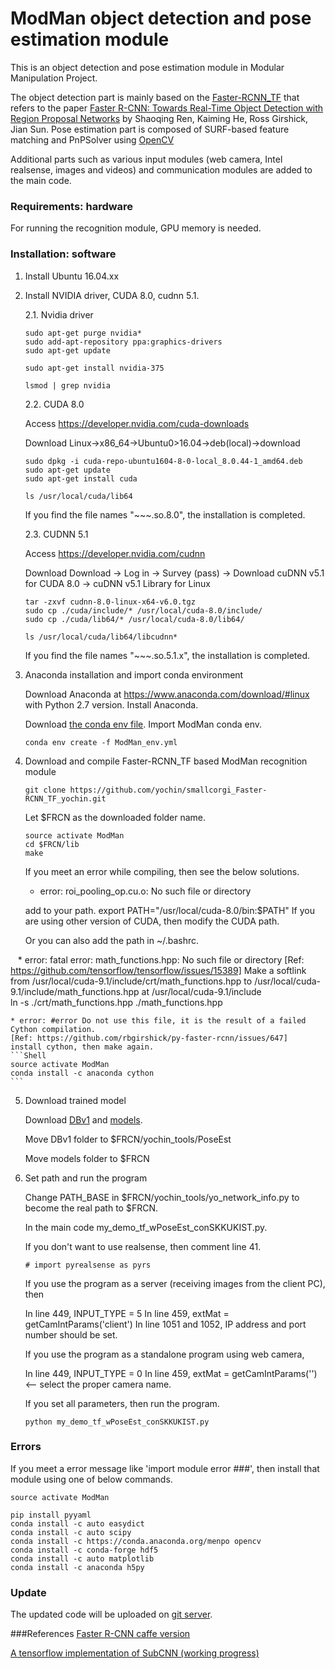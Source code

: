 # ModMan object detection and pose estimation module

This is an object detection and pose estimation module in Modular Manipulation Project.

The object detection part is mainly based on the [Faster-RCNN_TF](https://github.com/smallcorgi/Faster-RCNN_TF) that refers to the paper [Faster R-CNN: Towards Real-Time Object Detection with Region Proposal Networks](http://arxiv.org/pdf/1506.01497v3.pdf) by Shaoqing Ren, Kaiming He, Ross Girshick, Jian Sun.
Pose estimation part is composed of SURF-based feature matching and PnPSolver using [OpenCV](https://opencv.org/)

Additional parts such as various input modules (web camera, Intel realsense, images and videos) and communication modules are added to the main code. 

### Requirements: hardware

For running the recognition module, GPU memory is needed.

### Installation: software

1. Install Ubuntu 16.04.xx
 
2. Install NVIDIA driver, CUDA 8.0, cudnn 5.1.

    2.1. Nvidia driver

    ```Shell
    sudo apt-get purge nvidia*
    sudo add-apt-repository ppa:graphics-drivers
    sudo apt-get update

    sudo apt-get install nvidia-375

    lsmod | grep nvidia
    ```

    2.2. CUDA 8.0
    
    Access https://developer.nvidia.com/cuda-downloads
    
    Download Linux->x86_64->Ubuntu0>16.04->deb(local)->download

    ```Shell
    sudo dpkg -i cuda-repo-ubuntu1604-8-0-local_8.0.44-1_amd64.deb
    sudo apt-get update
    sudo apt-get install cuda
    
    ls /usr/local/cuda/lib64
    ```
    If you find the file names "~~~.so.8.0", the installation is completed.
    
    2.3. CUDNN 5.1
    
    Access https://developer.nvidia.com/cudnn
    
    Download Download -> Log in -> Survey (pass) -> Download cuDNN v5.1 for CUDA 8.0 -> cuDNN v5.1 Library for Linux
    
    ```Shell
    tar -zxvf cudnn-8.0-linux-x64-v6.0.tgz
    sudo cp ./cuda/include/* /usr/local/cuda-8.0/include/
    sudo cp ./cuda/lib64/* /usr/local/cuda-8.0/lib64/

    ls /usr/local/cuda/lib64/libcudnn*

    ```
    
    If you find the file names "~~~.so.5.1.x", the installation is completed.

3. Anaconda installation and import conda environment

    Download Anaconda at https://www.anaconda.com/download/#linux with Python 2.7 version.
    Install Anaconda.
    
    Download [the conda env file](https://drive.google.com/file/d/1xfBrtvyViyP9UWn7mS1mnJ_4EFxh7BiM/view?usp=sharing).
    Import ModMan conda env.

    ```Shell
    conda env create -f ModMan_env.yml
    ```

4. Download and compile Faster-RCNN_TF based ModMan recognition module

    ```Shell
    git clone https://github.com/yochin/smallcorgi_Faster-RCNN_TF_yochin.git
    ```
    
    Let $FRCN as the downloaded folder name.

    ```Shell
    source activate ModMan
    cd $FRCN/lib
    make
    ```

    If you meet an error while compiling, then see the below solutions.
    
    * error: roi_pooling_op.cu.o: No such file or directory
    
    add to your path.
    export PATH="/usr/local/cuda-8.0/bin:$PATH"
    If you are using other version of CUDA, then modify the CUDA path.
    
    Or you can also add the path in ~/.bashrc.
    
    * error: fatal error: math_functions.hpp: No such file or directory
    [Ref: https://github.com/tensorflow/tensorflow/issues/15389]
    Make a softlink from /usr/local/cuda-9.1/include/crt/math_functions.hpp to /usr/local/cuda-9.1/include/math_functions.hpp
    at /usr/local/cuda-9.1/include    
    ln -s ./crt/math_functions.hpp ./math_functions.hpp
    
    * error: #error Do not use this file, it is the result of a failed Cython compilation.
    [Ref: https://github.com/rbgirshick/py-faster-rcnn/issues/647]
    install cython, then make again.
    ```Shell
    source activate ModMan
    conda install -c anaconda cython
    ```
    
5. Download trained model

    Download [DBv1](https://drive.google.com/open?id=1whjx999HjnITSwtCuP849gHVsOz8Ly2S) and [models](https://drive.google.com/open?id=1tVcE0uufb4D5XnUO34HWoqJr2pBainy9).

    Move DBv1 folder to $FRCN/yochin_tools/PoseEst
    
    Move models folder to $FRCN

6. Set path and run the program

    Change PATH_BASE in $FRCN/yochin_tools/yo_network_info.py to become the real path to $FRCN.
    
    In the main code my_demo_tf_wPoseEst_conSKKUKIST.py.

    If you don't want to use realsense, then comment line 41.
    
    ```Shell
    # import pyrealsense as pyrs
    ```
    
    If you use the program as a server (receiving images from the client PC), then    
    
    In line 449, INPUT_TYPE = 5
    In line 459, extMat = getCamIntParams('client')
    In line 1051 and 1052, IP address and port number should be set.
    
    If you use the program as a standalone program using web camera,
    
    In line 449, INPUT_TYPE = 0
    In line 459, extMat = getCamIntParams('') <-- select the proper camera name.

    If you set all parameters, then run the program.
    ```Shell
    python my_demo_tf_wPoseEst_conSKKUKIST.py
    ```
    
### Errors

If you meet a error message like 'import module error ###', then install that module using one of below commands.

```Shell
source activate ModMan

pip install pyyaml
conda install -c auto easydict
conda install -c auto scipy
conda install -c https://conda.anaconda.org/menpo opencv
conda install -c conda-forge hdf5 
conda install -c auto matplotlib
conda install -c anaconda h5py
```

### Update
The updated code will be uploaded on [git server](https://github.com/yochin/smallcorgi_Faster-RCNN_TF_yochin.git).

###References
[Faster R-CNN caffe version](https://github.com/rbgirshick/py-faster-rcnn)

[A tensorflow implementation of SubCNN (working progress)](https://github.com/yuxng/SubCNN_TF)

